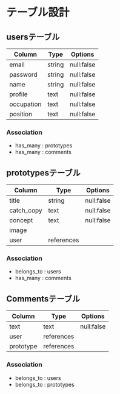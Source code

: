 # テーブル設計

## usersテーブル

|   Column   |  Type  |   Options  |
| ---------- | ------ | ---------- |
|    email   | string | null:false |
|  password  | string | null:false |
|    name    | string | null:false |
|   profile  |  text  | null:false |
| occupation |  text  | null:false |
|  position  |  text  | null:false |

### Association

- has_many : prototypes
- has_many : comments

## prototypesテーブル

|   Column   |    Type    |   Options  |
| ---------- | ---------- | ---------- |
|    title   |   string   | null:false |
| catch_copy |    text    | null:false |
|   concept  |    text    | null:false |
|    image   |            |            |
|    user    | references |            |

### Association

- belongs_to : users
- has_many : comments

## Commentsテーブル

|   Column  |    Type    |  Options   |
| --------- | ---------- | ---------- |
|    text   |    text    | null:false |
|    user   | references |            |
| prototype | references |            |

### Association

- belongs_to : users
- belongs_to : prototypes